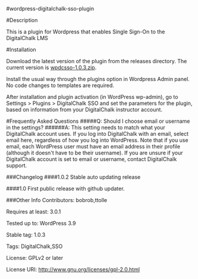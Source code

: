 #wordpress-digitalchalk-sso-plugin

#Description

This is a plugin for Wordpress that enables Single Sign-On to the DigitalChalk LMS

#Installation

Download the latest version of the plugin from the releases directory.  The current version is [wpdcsso-1.0.3.zip](https://github.com/digitalchalk/wordpress-digitalchalk-sso-plugin/raw/master/releases/wpdcsso.1.0.3.zip).

Install the usual way through the plugins option in Wordpress Admin panel.  No code changes to templates are required.

After installation and plugin activation (in WordPress wp-admin), go to Settings > Plugins > DigitalChalk SSO and set the parameters for the plugin, based on information from your DigitalChalk instructor account.

#Frequently Asked Questions
#####Q: Should I choose email or username in the settings?
######A: This setting needs to match what your DigitalChalk account uses.  If you log into DigitalChalk with an email, select email here, regardless of how you log into WordPress.  Note that if you use email, each WordPress user must have an email address in their profile (although it doesn't have to be their username).  If you are unsure if your DigitalChalk account is set to email or username, contact DigitalChalk support.


###Changelog
####1.0.2
Stable auto updating release

####1.0
First public release with github updater.

###Other Info
Contributors: bobrob,ttolle

Requires at least: 3.0.1

Tested up to: WordPress 3.9

Stable tag: 1.0.3

Tags: DigitalChalk,SSO

License: GPLv2 or later

License URI: http://www.gnu.org/licenses/gpl-2.0.html
